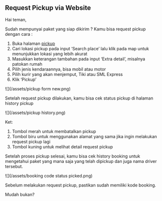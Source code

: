 ## Request Pickup via Website

Hai teman,

Sudah mempunyai paket yang siap dikirim ? Kamu bisa request pickup dengan cara :

1. Buka halaman [pickup](https://paket.id/pickup)
2. Cari lokasi pickup pada input ‘Search place’ lalu klik pada map untuk menunjukkan lokasi yang lebih akurat
3. Masukkan keterangan tambahan pada input ‘Extra detail’, misalnya patokan rumah
4. Pilih jenis kendaraannya, bisa mobil atau motor
5. Pilih kurir yang akan menjemput, Tiki atau SML Express
6. Klik ‘Pickup’

![](/assets/pickup form new.png)

Setelah request pickup dilakukan, kamu bisa cek status pickup di halaman history pickup

![](/assets/pickup history.png)

Ket:

1. Tombol merah untuk membatalkan pickup
2. Tombol biru untuk menggunakan alamat yang sama jika ingin melakukan request pickup lagi
3. Tombol kuning untuk melihat detail request pickup

Setelah proses pickup selesai, kamu bisa cek history booking untuk mengetahui paket yang mana saja yang telah dipickup dan juga nama driver tersebut.

![](/assets/booking code status picked.png)

Sebelum melakukan request pickup, pastikan sudah memiliki kode booking.

Mudah bukan?

